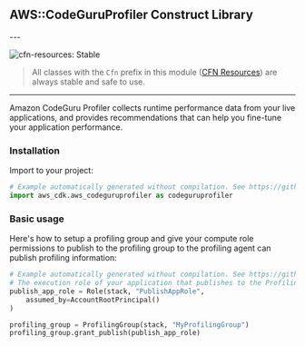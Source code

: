 ## AWS::CodeGuruProfiler Construct Library

<!--BEGIN STABILITY BANNER-->---


![cfn-resources: Stable](https://img.shields.io/badge/cfn--resources-stable-success.svg?style=for-the-badge)

> All classes with the `Cfn` prefix in this module ([CFN Resources](https://docs.aws.amazon.com/cdk/latest/guide/constructs.html#constructs_lib)) are always stable and safe to use.

---
<!--END STABILITY BANNER-->

Amazon CodeGuru Profiler collects runtime performance data from your live applications, and provides recommendations that can help you fine-tune your application performance.

### Installation

Import to your project:

```python
# Example automatically generated without compilation. See https://github.com/aws/jsii/issues/826
import aws_cdk.aws_codeguruprofiler as codeguruprofiler
```

### Basic usage

Here's how to setup a profiling group and give your compute role permissions to publish to the profiling group to the profiling agent can publish profiling information:

```python
# Example automatically generated without compilation. See https://github.com/aws/jsii/issues/826
# The execution role of your application that publishes to the ProfilingGroup via CodeGuru Profiler Profiling Agent. (the following is merely an example)
publish_app_role = Role(stack, "PublishAppRole",
    assumed_by=AccountRootPrincipal()
)

profiling_group = ProfilingGroup(stack, "MyProfilingGroup")
profiling_group.grant_publish(publish_app_role)
```
